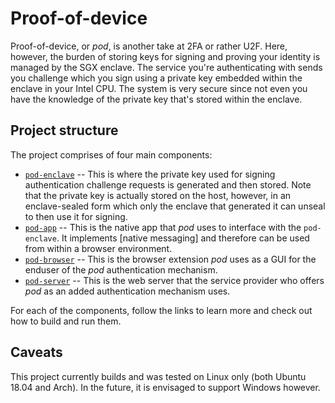 # Proof-of-device

Proof-of-device, or _pod_, is another take at 2FA or rather U2F. Here, however, the burden of storing
keys for signing and proving your identity is managed by the SGX enclave. The service you're
authenticating with sends you challenge which you sign using a private key embedded within the
enclave in your Intel CPU. The system is very secure since not even you have the knowledge of
the private key that's stored within the enclave.

## Project structure

The project comprises of four main components:
* [`pod-enclave`] -- This is where the private key used for signing authentication challenge requests
                     is generated and then stored. Note that the private key is actually stored on the
                     host, however, in an enclave-sealed form which only the enclave that generated it
                     can unseal to then use it for signing.
* [`pod-app`] -- This is the native app that _pod_ uses to interface with the `pod-enclave`. It implements
                 [native messaging] and therefore can be used from within a browser environment.
* [`pod-browser`] -- This is the browser extension _pod_ uses as a GUI for the enduser of the _pod_
                     authentication mechanism.
* [`pod-server`] -- This is the web server that the service provider who offers _pod_ as an added authentication
                    mechanism uses.

[`pod-enclave`]: https://github.com/golemfactory/ProofOfDevice/tree/master/pod-enclave
[`pod-app`]: https://github.com/golemfactory/ProofOfDevice/tree/master/pod-app
[`pod-browser`]: https://github.com/golemfactory/ProofOfDevice
[`pod-server`]: https://github.com/golemfactory/ProofOfDevice/tree/master/pod-server

For each of the components, follow the links to learn more and check out how to build and run them.

## Caveats

This project currently builds and was tested on Linux only (both Ubuntu 18.04 and Arch). In the future, it is envisaged
to support Windows however.

